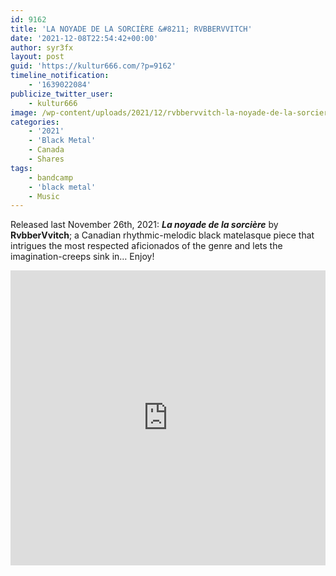 ```yaml
---
id: 9162
title: 'LA NOYADE DE LA SORCIÈRE &#8211; RVBBERVVITCH'
date: '2021-12-08T22:54:42+00:00'
author: syr3fx
layout: post
guid: 'https://kultur666.com/?p=9162'
timeline_notification:
    - '1639022084'
publicize_twitter_user:
    - kultur666
image: /wp-content/uploads/2021/12/rvbbervvitch-la-noyade-de-la-sorciere-a3303087406_10.jpg
categories:
    - '2021'
    - 'Black Metal'
    - Canada
    - Shares
tags:
    - bandcamp
    - 'black metal'
    - Music
---
```


Released last November 26th, 2021: ***La noyade de la sorcière*** by **RvbberVvitch**; a Canadian rhythmic-melodic black matelasque piece that intrigues the most respected aficionados of the genre and lets the imagination-creeps sink in… Enjoy!

<iframe style="border: 0; width: 100%; height: 472px;" src="https://bandcamp.com/EmbeddedPlayer/album=4163316170/size=large/bgcol=333333/linkcol=e99708/tracklist=false/transparent=true/" seamless></iframe>